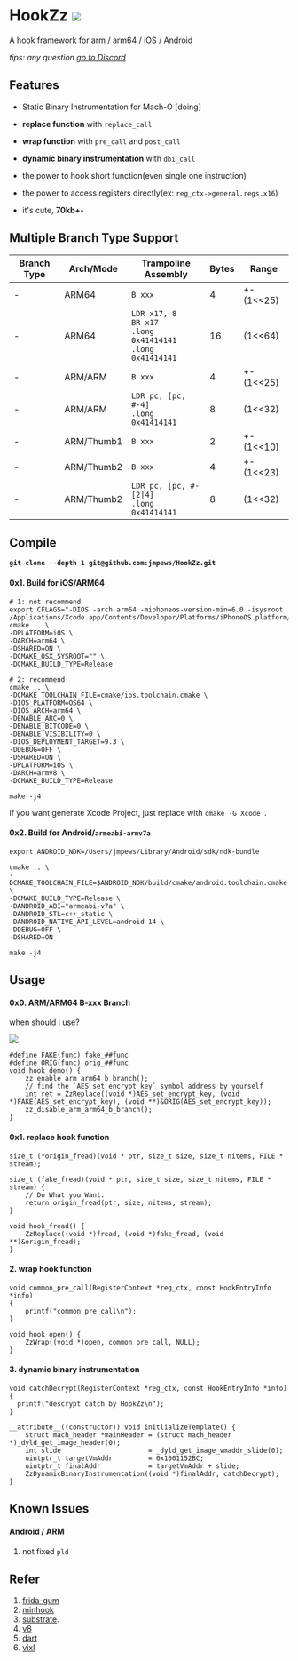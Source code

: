 # HookZz    [![](https://img.shields.io/badge/chat-on--discord-7289da.svg?style=flat-square&longCache=true&logo=discord)](https://discord.gg/P4uCTTH)

A hook framework for arm / arm64 / iOS / Android

_tips: any question [go to Discord](https://discordapp.com/invite/P4uCTTH)_

## Features

- Static Binary Instrumentation for Mach-O [doing]

- **replace function** with `replace_call`

- **wrap function** with `pre_call` and `post_call`

- **dynamic binary instrumentation** with `dbi_call`

- the power to hook short function(even single one instruction)

- the power to access registers directly(ex: `reg_ctx->general.regs.x16`)

- it's cute, **70kb+-**

## Multiple Branch Type Support

| Branch Type | Arch/Mode | Trampoline Assembly | Bytes | Range |
| - | - | - | - | - |
| - | ARM64 | `B xxx` | 4 | +-(1<<25) |
| - | ARM64 | `LDR x17, 8`<br>`BR x17`<br>`.long 0x41414141`<br>`.long 0x41414141` | 16 | (1<<64) |
| - | ARM/ARM | `B xxx` | 4 | +-(1<<25) |
| - | ARM/ARM | `LDR pc, [pc, #-4]`<br>`.long 0x41414141` | 8 | (1<<32) |
| - | ARM/Thumb1 | `B xxx` | 2 | +-(1<<10) |
| - | ARM/Thumb2 | `B xxx` | 4 | +-(1<<23) |
| - | ARM/Thumb2 | `LDR pc, [pc, #-[2\|4]`<br>`.long 0x41414141` | 8 | (1<<32) |

## Compile

**`git clone --depth 1 git@github.com:jmpews/HookZz.git`**

#### 0x1. Build for iOS/ARM64

```
# 1: not recommend
export CFLAGS="-DIOS -arch arm64 -miphoneos-version-min=6.0 -isysroot /Applications/Xcode.app/Contents/Developer/Platforms/iPhoneOS.platform/Developer/SDKs/iPhoneOS.sdk"
cmake .. \
-DPLATFORM=iOS \
-DARCH=arm64 \
-DSHARED=ON \
-DCMAKE_OSX_SYSROOT="" \
-DCMAKE_BUILD_TYPE=Release

# 2: recommend
cmake .. \
-DCMAKE_TOOLCHAIN_FILE=cmake/ios.toolchain.cmake \
-DIOS_PLATFORM=OS64 \
-DIOS_ARCH=arm64 \
-DENABLE_ARC=0 \
-DENABLE_BITCODE=0 \
-DENABLE_VISIBILITY=0 \
-DIOS_DEPLOYMENT_TARGET=9.3 \
-DDEBUG=OFF \
-DSHARED=ON \
-DPLATFORM=iOS \
-DARCH=armv8 \
-DCMAKE_BUILD_TYPE=Release

make -j4
```

if you want generate Xcode Project, just replace with `cmake -G Xcode `.

#### 0x2. Build for Android/`armeabi-armv7a`

```
export ANDROID_NDK=/Users/jmpews/Library/Android/sdk/ndk-bundle

cmake .. \
-DCMAKE_TOOLCHAIN_FILE=$ANDROID_NDK/build/cmake/android.toolchain.cmake \
-DCMAKE_BUILD_TYPE=Release \
-DANDROID_ABI="armeabi-v7a" \
-DANDROID_STL=c++_static \
-DANDROID_NATIVE_API_LEVEL=android-14 \
-DDEBUG=OFF \
-DSHARED=ON

make -j4
```

## Usage
#### 0x0. ARM/ARM64 B-xxx Branch

when should i use?

![](http://ww1.sinaimg.cn/large/a4decaedly1fwo1wdsum8j20af03gmx2.jpg)

```
#define FAKE(func) fake_##func
#define ORIG(func) orig_##func
void hook_demo() {
    zz_enable_arm_arm64_b_branch();
    // find the `AES_set_encrypt_key` symbol address by yourself
    int ret = ZzReplace((void *)AES_set_encrypt_key, (void *)FAKE(AES_set_encrypt_key), (void **)&ORIG(AES_set_encrypt_key));
    zz_disable_arm_arm64_b_branch();
}
```

#### 0x1. replace hook function
```
size_t (*origin_fread)(void * ptr, size_t size, size_t nitems, FILE * stream);

size_t (fake_fread)(void * ptr, size_t size, size_t nitems, FILE * stream) {
    // Do What you Want.
    return origin_fread(ptr, size, nitems, stream);
}

void hook_fread() {
    ZzReplace((void *)fread, (void *)fake_fread, (void **)&origin_fread);
}
```

#### 2. wrap hook function
```
void common_pre_call(RegisterContext *reg_ctx, const HookEntryInfo *info)
{
    printf("common pre call\n");
}

void hook_open() {
    ZzWrap((void *)open, common_pre_call, NULL);
}
```

#### 3. dynamic binary instrumentation
```
void catchDecrypt(RegisterContext *reg_ctx, const HookEntryInfo *info) {
  printf("descrypt catch by HookZz\n");
}

__attribute__((constructor)) void initlializeTemplate() {
    struct mach_header *mainHeader = (struct mach_header *)_dyld_get_image_header(0);
    int slide                      = _dyld_get_image_vmaddr_slide(0);
    uintptr_t targetVmAddr         = 0x1001152BC;
    uintptr_t finalAddr            = targetVmAddr + slide;
    ZzDynamicBinaryInstrumentation((void *)finalAddr, catchDecrypt);
}
```

## Known Issues

#### Android / ARM
1. not fixed `pld`

## Refer
1. [frida-gum](https://github.com/frida/frida-gum) 
2. [minhook](https://github.com/TsudaKageyu/minhook) 
3. [substrate](https://github.com/jevinskie/substrate).
4. [v8](https://github.com/v8/v8)
5. [dart](https://github.com/dart-lang/sdk)
6. [vixl](https://git.linaro.org/arm/vixl.git)
